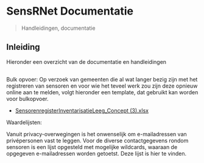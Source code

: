 # SensRNet Documentatie
> Handleidingen, documentatie

## Inleiding
Hieronder een overzicht van de documentatie en handleidingen 

##
Bulk opvoer:
Op verzoek van gemeenten die al wat langer bezig zijn met het registreren van sensoren en voor wie het teveel werk zou zijn deze opnieuw online aan te melden, volgt hieronder een template, dat gebruikt kan worden voor bulkopvoer.

- [SensorenregisterInventarisatieLeeg_Concept (3).xlsx](https://github.com/kadaster-labs/sensrnet-home/files/7395827/SensorenregisterInventarisatieLeeg_Concept.3.xlsx)

Waardelijsten:

Vanuit privacy-overwegingen is het onwenselijk om e-mailadressen van privépersonen vast te leggen. Voor de diverse contactgegevens rondom sensoren is een lijst opgesteld met mogelijke wildcards, waaraan de opgegeven e-mailadressen worden getoetst. Deze lijst is hier te vinden.
